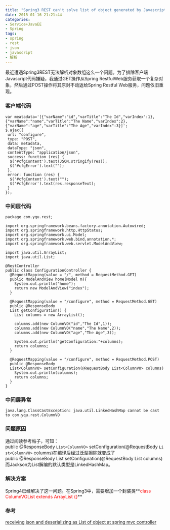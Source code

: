 ```yaml
---
title: "Spring3 REST can't solve list of object generated by Javascript"
date: 2015-01-16 21:21:44
categories: 
- Service+JavaEE
- Spring
tags: 
- spring
- rest
- json
- javascript
- 解析
---
```

最近遭遇Spring3REST无法解析对象数组这么一个问题。为了排除客户端Javascript代码嫌疑，我通过GET操作从Spring RestfulWeb服务获取一个复杂对象，然后通过POST操作将其原封不动返给Spring Restful Web服务，问题依旧重现。

### 客户端代码

```
var meatadata='[{"varName":"id","varTitle":"The Id","varIndex":1},{"varName":"name","varTitle":"The Name","varIndex":2},{"varName":"age","varTitle":"The Age","varIndex":3}]';
$.ajax({
 url: "configure",
 type: "POST",
 data: metadata,
 dataType: "json",
 contentType: "application/json",
 success: function (res) {
  $('#cfgContent').text(JSON.stringify(res));
  $('#cfgError').text("");
 },
 error: function (res) {
  $('#cfgContent').text("");
  $('#cfgError').text(res.responseText);    
 }
});
```

### 中间层代码

```
package com.yqu.rest;

import org.springframework.beans.factory.annotation.Autowired;
import org.springframework.http.HttpStatus;
import org.springframework.ui.Model;
import org.springframework.web.bind.annotation.*;
import org.springframework.web.servlet.ModelAndView;

import java.util.ArrayList;
import java.util.List;

@RestController
public class ConfigurationController {
  @RequestMapping(value = "/", method = RequestMethod.GET)
  public ModelAndView home(Model m){
    System.out.println("home");
    return new ModelAndView("index");
  }

  @RequestMapping(value = "/configure", method = RequestMethod.GET)
  public @ResponseBody
  List getConfiguration() {
    List columns = new ArrayList();

    columns.add(new ColumnVO("id","The Id",1));
    columns.add(new ColumnVO("name","The Name",2));
    columns.add(new ColumnVO("age","The Age",3));

    System.out.println("getConfiguration:"+columns);
    return columns;
  }

  @RequestMapping(value = "/configure", method = RequestMethod.POST)
  public @ResponseBody
  List<ColumnVO> setConfiguration(@RequestBody List<ColumnVO> columns) {
    System.out.println(columns);
    return columns;
  }
}
```

### 中间层异常

```
java.lang.ClassCastException: java.util.LinkedHashMap cannot be cast to com.yqu.rest.ColumnVO
```

### 问题原因

通过阅读参考帖子，可知：  
public @ResponseBody `List<ColumnVO>` setConfiguration(@RequestBody `List<ColumnVO>` columns)在编译后经过泛型擦除就变成了public @ResponseBody List setConfiguration(@RequestBody List columns)而Jackson为List解编的默认类型是LinkedHashMap。

### 解决方案

Spring4已经解决了这一问题。在Spring3中，需要增加一个封装类**<font color="#FF0000">class ColumnVOList extends ArrayList {}</font>**

### 参考

[receiving json and deserializing as List of object at spring mvc controller](http://stackoverflow.com/questions/23012841/receiving-json-and-deserializing-as-list-of-object-at-spring-mvc-controller)  